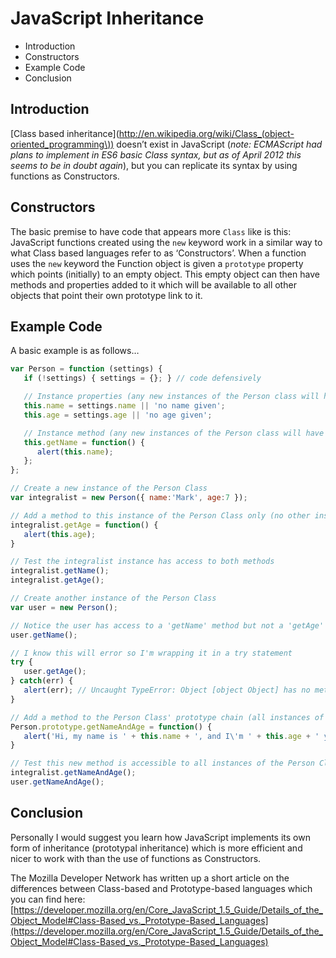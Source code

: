 # JavaScript Inheritance

- Introduction
- Constructors
- Example Code
- Conclusion

## Introduction
[Class based inheritance](http://en.wikipedia.org/wiki/Class_(object-oriented_programming\)) doesn’t exist in JavaScript (*note: ECMAScript had plans to implement in ES6 basic Class syntax, but as of April 2012 this seems to be in doubt again*), but you can replicate its syntax by using functions as Constructors.

## Constructors
The basic premise to have code that appears more `Class` like is this: JavaScript functions created using the `new` keyword work in a similar way to what Class based languages refer to as ‘Constructors’. When a function uses the `new` keyword the Function object is given a `prototype` property which points (initially) to an empty object. This empty object can then have methods and properties added to it which will be available to all other objects that point their own prototype link to it.

## Example Code
A basic example is as follows…

```js
var Person = function (settings) {
   if (!settings) { settings = {}; } // code defensively

   // Instance properties (any new instances of the Person class will have these properties)
   this.name = settings.name || 'no name given';
   this.age = settings.age || 'no age given';

   // Instance method (any new instances of the Person class will have this method)
   this.getName = function() {
      alert(this.name);
   };
};

// Create a new instance of the Person Class
var integralist = new Person({ name:'Mark', age:7 });

// Add a method to this instance of the Person Class only (no other instances created will have this method)
integralist.getAge = function() {
   alert(this.age);
}

// Test the integralist instance has access to both methods
integralist.getName();
integralist.getAge();

// Create another instance of the Person Class
var user = new Person();

// Notice the user has access to a 'getName' method but not a 'getAge' method
user.getName();

// I know this will error so I'm wrapping it in a try statement
try {
   user.getAge();
} catch(err) {
   alert(err); // Uncaught TypeError: Object [object Object] has no method 'getAge'
}

// Add a method to the Person Class' prototype chain (all instances of the Person Class will now get this method - even those already defined)
Person.prototype.getNameAndAge = function() {
   alert('Hi, my name is ' + this.name + ', and I\'m ' + this.age + ' years old.');
}

// Test this new method is accessible to all instances of the Person Class
integralist.getNameAndAge();
user.getNameAndAge();
```


## Conclusion
Personally I would suggest you learn how JavaScript implements its own form of inheritance (prototypal inheritance) which is more efficient and nicer to work with than the use of functions as Constructors.

The Mozilla Developer Network has written up a short article on the differences between Class-based and Prototype-based languages which you can find here: [https://developer.mozilla.org/en/Core_JavaScript_1.5_Guide/Details_of_the_Object_Model#Class-Based_vs._Prototype-Based_Languages](https://developer.mozilla.org/en/Core_JavaScript_1.5_Guide/Details_of_the_Object_Model#Class-Based_vs._Prototype-Based_Languages)
